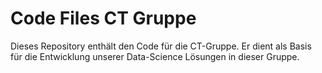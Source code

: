 # Code Files CT Gruppe

Dieses Repository enthält den Code für die CT-Gruppe. Er dient als Basis für die Entwicklung unserer Data-Science Lösungen in dieser Gruppe.
